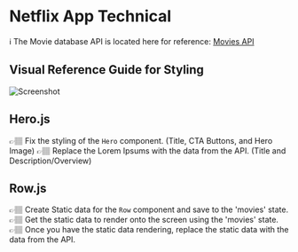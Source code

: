# Netflix App Technical

ℹ️ The Movie database API is located here for reference: [Movies API](https://developers.themoviedb.org/3/getting-started/introduction)

## Visual Reference Guide for Styling

![Screenshot](referenceImage.png)

## Hero.js

👉🏽 Fix the styling of the `Hero` component. (Title, CTA Buttons, and Hero Image)
👉🏽 Replace the Lorem Ipsums with the data from the API. (Title and Description/Overview)

## Row.js

👉🏽 Create Static data for the `Row` component and save to the 'movies' state.
👉🏽 Get the static data to render onto the screen using the 'movies' state.
👉🏽 Once you have the static data rendering, replace the static data with the data from the API.
